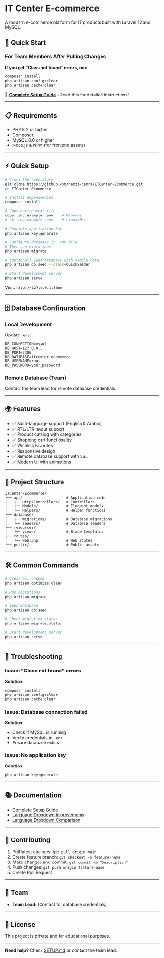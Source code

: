 # IT Center E-commerce

A modern e-commerce platform for IT products built with Laravel 12 and MySQL.

## 🚀 Quick Start

### For Team Members After Pulling Changes

**If you get "Class not found" errors, run:**

```bash
composer install
php artisan config:clear
php artisan cache:clear
```

📖 **[Complete Setup Guide](SETUP.md)** - Read this for detailed instructions!

---

## 📋 Requirements

- PHP 8.2 or higher
- Composer
- MySQL 8.0 or higher
- Node.js & NPM (for frontend assets)

---

## ⚡ Quick Setup

```bash
# Clone the repository
git clone https://github.com/hamza-damra/ITCenter-Ecommerce.git
cd ITCenter-Ecommerce

# Install dependencies
composer install

# Copy environment file
copy .env.example .env    # Windows
# cp .env.example .env    # Linux/Mac

# Generate application key
php artisan key:generate

# Configure database in .env file
# Then run migrations
php artisan migrate

# (Optional) Seed database with sample data
php artisan db:seed --class=QuickSeeder

# Start development server
php artisan serve
```

Visit: `http://127.0.0.1:8000`

---

## 🗄️ Database Configuration

### Local Development

Update `.env`:
```env
DB_CONNECTION=mysql
DB_HOST=127.0.0.1
DB_PORT=3306
DB_DATABASE=itcenter_ecommerce
DB_USERNAME=root
DB_PASSWORD=your_password
```

### Remote Database (Team)

Contact the team lead for remote database credentials.

---

## 🌍 Features

- ✅ Multi-language support (English & Arabic)
- ✅ RTL/LTR layout support
- ✅ Product catalog with categories
- ✅ Shopping cart functionality
- ✅ Wishlist/Favorites
- ✅ Responsive design
- ✅ Remote database support with SSL
- ✅ Modern UI with animations

---

## 📁 Project Structure

```
ITCenter-Ecommerce/
├── app/                    # Application code
│   ├── Http/Controllers/   # Controllers
│   ├── Models/             # Eloquent models
│   └── Helpers/            # Helper functions
├── database/
│   ├── migrations/         # Database migrations
│   └── seeders/            # Database seeders
├── resources/
│   └── views/              # Blade templates
├── routes/
│   └── web.php             # Web routes
└── public/                 # Public assets
```

---

## 🛠️ Common Commands

```bash
# Clear all caches
php artisan optimize:clear

# Run migrations
php artisan migrate

# Seed database
php artisan db:seed

# Check migration status
php artisan migrate:status

# Start development server
php artisan serve
```

---

## 🐛 Troubleshooting

### Issue: "Class not found" errors

**Solution:**
```bash
composer install
php artisan config:clear
php artisan cache:clear
```

### Issue: Database connection failed

**Solution:**
- Check if MySQL is running
- Verify credentials in `.env`
- Ensure database exists

### Issue: No application key

**Solution:**
```bash
php artisan key:generate
```

---

## 📚 Documentation

- [Complete Setup Guide](SETUP.md)
- [Language Dropdown Improvements](LANGUAGE_DROPDOWN_IMPROVEMENTS.md)
- [Language Dropdown Comparison](LANGUAGE_DROPDOWN_COMPARISON.md)

---

## 🤝 Contributing

1. Pull latest changes: `git pull origin main`
2. Create feature branch: `git checkout -b feature-name`
3. Make changes and commit: `git commit -m "Description"`
4. Push changes: `git push origin feature-name`
5. Create Pull Request

---

## 👥 Team

- **Team Lead:** [Contact for database credentials]

---

## 📝 License

This project is private and for educational purposes.

---

**Need help?** Check [SETUP.md](SETUP.md) or contact the team lead.
